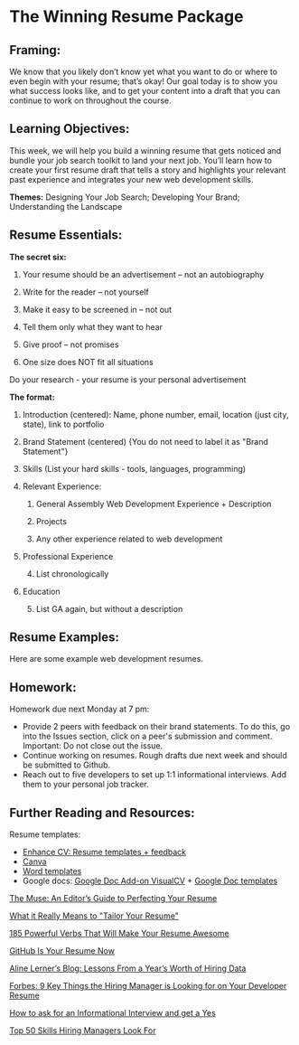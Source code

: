 # The Winning Resume Package

## Framing: 

We know that you likely don’t know yet what you want to do or where to even begin with your resume; that’s okay! Our goal today is to show you what success looks like, and to get your content into a draft that you can continue to work on throughout the course.

## Learning Objectives:
This week, we will help you build a winning resume that gets noticed and bundle your job search toolkit to land your next job. You’ll learn how to create your first resume draft that tells a story and highlights your relevant past experience and integrates your new web development skills.

**Themes:** Designing Your Job Search; Developing Your Brand; Understanding the Landscape 

## Resume Essentials:

**The secret six:**

1. Your resume should be an advertisement – not an autobiography

2. Write for the reader – not yourself

3. Make it easy to be screened in – not out

4. Tell them only what they want to hear

5. Give proof – not promises

6. One size does NOT fit all situations

Do your research - your resume is your personal advertisement

**The format:**

1. Introduction (centered): Name, phone number, email, location (just city, state), link to portfolio

2. Brand Statement (centered) {You do not need to label it as "Brand Statement"}

3. Skills (List your hard skills - tools, languages, programming)

4. Relevant Experience:

    1. General Assembly Web Development Experience + Description

    2. Projects

    3. Any other experience related to web development

5. Professional Experience

    4. List chronologically

6. Education

    5. List GA again, but without a description

## Resume Examples:
Here are some example web development resumes.  

## Homework: 
Homework due next Monday at 7 pm:
- Provide 2 peers with feedback on their brand statements. To do this, go into the Issues section, click on a peer's submission and comment. Important: Do not close out the issue. 
- Continue working on resumes. Rough drafts due next week and should be submitted to Github. 
- Reach out to five developers to set up 1:1 informational interviews. Add them to your personal job tracker. 


## Further Reading and Resources:

Resume templates: 

- [Enhance CV: Resume templates + feedback](https://enhancv.com/) 
- [Canva](https://www.canva.com/create/resumes/)
- [Word templates](https://www.themuse.com/advice/275-free-resume-templates-you-can-use-right-now?utm_source=Sailthru&utm_medium=email&utm_term=Daily%20Email%20List&utm_campaign=275%20Free%20Resume%20Templates%20That%27ll%20Make%20Your%20Life%20Easier)
- Google docs: [Google Doc Add-on VisualCV](https://www.visualcv.com/www/google-docs-resume-templates/)  + [Google Doc templates](https://docs.google.com/document/u/0/)

[The Muse: An Editor’s Guide to Perfecting Your Resume](https://www.themuse.com/advice/an-editors-guide-to-perfecting-your-resume)

[What it Really Means to "Tailor Your Resume"](https://www.themuse.com/advice/what-it-really-means-to-tailor-your-resume)

[185 Powerful Verbs That Will Make Your Resume Awesome](https://www.themuse.com/advice/185-powerful-verbs-that-will-make-your-resume-awesome)

[GitHub Is Your Resume Now](https://anti-pattern.com/github-is-your-resume-now)

[Aline Lerner’s Blog: Lessons From a Year’s Worth of Hiring Data](http://blog.alinelerner.com/lessons-from-a-years-worth-of-hiring-data/)

[Forbes: 9 Key Things the Hiring Manager is Looking for on Your Developer Resume](http://www.forbes.com/sites/dailymuse/2016/02/09/9-key-things-the-hiring-manager-is-looking-for-on-your-developer-resume/#2d0f465234e8)

[How to ask for an Informational Interview and get a Yes](https://www.themuse.com/advice/how-to-ask-for-an-informational-interview-and-get-a-yes)

[Top 50 Skills Hiring Managers Look For](https://www.linkedin.com/pulse/here-skills-hiring-managers-50-linkedin-top-companies-pope-chappell?published=t)
